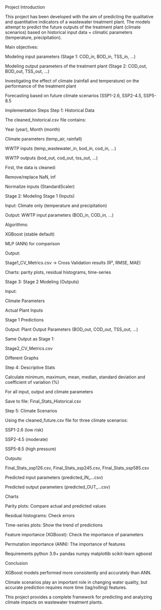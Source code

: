 Project Introduction

This project has been developed with the aim of predicting the qualitative and quantitative indicators of a wastewater treatment plant.
The models attempt to predict the future outputs of the treatment plant (climate scenarios) based on historical input data + climatic parameters (temperature, precipitation).


Main objectives:

Modeling input parameters (Stage 1: COD_in, BOD_in, TSS_in, …)

Modeling output parameters of the treatment plant (Stage 2: COD_out, BOD_out, TSS_out, …)

Investigating the effect of climate (rainfall and temperature) on the performance of the treatment plant

Forecasting based on future climate scenarios (SSP1-2.6, SSP2-4.5, SSP5-8.5


Implementation Steps
Step 1: Historical Data

The cleaned_historical.csv file contains:

Year (year), Month (month)

Climate parameters (temp_air, rainfall)

WWTP inputs (temp_wastewater_in, bod_in, cod_in, …)

WWTP outputs (bod_out, cod_out, tss_out, …)

First, the data is cleaned:

Remove/replace NaN, inf

Normalize inputs (StandardScaler)





Stage 2: Modeling Stage 1 (Inputs)

Input: Climate only (temperature and precipitation)

Output: WWTP input parameters (BOD_in, COD_in, …)

Algorithms:

XGBoost (stable default)

MLP (ANN) for comparison

Output:

Stage1_CV_Metrics.csv → Cross Validation results (R², RMSE, MAE)

Charts: parity plots, residual histograms, time-series


Stage 3: Stage 2 Modeling (Outputs)

Input:

Climate Parameters

Actual Plant Inputs

Stage 1 Predictions

Output: Plant Output Parameters (BOD_out, COD_out, TSS_out, …)

Same Output as Stage 1:

Stage2_CV_Metrics.csv

Different Graphs

Step 4: Descriptive Stats

Calculate minimum, maximum, mean, median, standard deviation and coefficient of variation (%)

For all input, output and climate parameters

Save to file: Final_Stats_Historical.csv

Step 5: Climate Scenarios

Using the cleaned_future.csv file for three climate scenarios:

SSP1-2.6 (low risk)

SSP2-4.5 (moderate)

SSP5-8.5 (high pressure)

Outputs:

Final_Stats_ssp126.csv, Final_Stats_ssp245.csv, Final_Stats_ssp585.csv

Predicted input parameters (predicted_IN_...csv)

Predicted output parameters (predicted_OUT_...csv)


Charts

Parity plots: Compare actual and predicted values

Residual histograms: Check errors

Time-series plots: Show the trend of predictions

Feature importance (XGBoost): Check the importance of parameters

Permutation importance (ANN): The importance of features

Requirements
python 3.9+
pandas
numpy
matplotlib
scikit-learn
xgboost


Conclusion

XGBoost models performed more consistently and accurately than ANN.

Climate scenarios play an important role in changing water quality, but accurate prediction requires more time (lag/rolling) features.

This project provides a complete framework for predicting and analyzing climate impacts on wastewater treatment plants.





